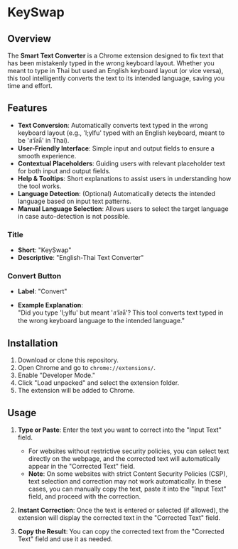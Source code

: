 # KeySwap

## Overview
The **Smart Text Converter** is a Chrome extension designed to fix text that has been mistakenly typed in the wrong keyboard layout. Whether you meant to type in Thai but used an English keyboard layout (or vice versa), this tool intelligently converts the text to its intended language, saving you time and effort.

## Features
- **Text Conversion**: Automatically converts text typed in the wrong keyboard layout (e.g., 'l;ylfu' typed with an English keyboard, meant to be 'สวัสดี' in Thai).
- **User-Friendly Interface**: Simple input and output fields to ensure a smooth experience.
- **Contextual Placeholders**: Guiding users with relevant placeholder text for both input and output fields.
- **Help & Tooltips**: Short explanations to assist users in understanding how the tool works.
- **Language Detection**: (Optional) Automatically detects the intended language based on input text patterns.
- **Manual Language Selection**: Allows users to select the target language in case auto-detection is not possible.

### Title
- **Short**: "KeySwap"
- **Descriptive**: "English-Thai Text Converter"

### Convert Button
- **Label**: "Convert"

- **Example Explanation**:  
  "Did you type 'l;ylfu' but meant 'สวัสดี'? This tool converts text typed in the wrong keyboard language to the intended language."

## Installation
1. Download or clone this repository.
2. Open Chrome and go to `chrome://extensions/`.
3. Enable "Developer Mode."
4. Click "Load unpacked" and select the extension folder.
5. The extension will be added to Chrome.

## Usage
1. **Type or Paste**: Enter the text you want to correct into the "Input Text" field.
   - For websites without restrictive security policies, you can select text directly on the webpage, and the corrected text will automatically appear in the "Corrected Text" field.
   - **Note**: On some websites with strict Content Security Policies (CSP), text selection and correction may not work automatically. In these cases, you can manually copy the text, paste it into the "Input Text" field, and proceed with the correction.
   
2. **Instant Correction**: Once the text is entered or selected (if allowed), the extension will display the corrected text in the "Corrected Text" field.

3. **Copy the Result**: You can copy the corrected text from the "Corrected Text" field and use it as needed.
